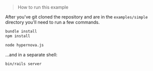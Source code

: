 > How to run this example

After you've git cloned the repository and are in the `examples/simple` directory you'll need to run a few commands.

```sh
bundle install
npm install

node hypernova.js
```

...and in a separate shell:

```sh
bin/rails server
```
